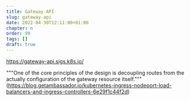 ```yaml
---
title: Gateway API
slug: gateway-api
date: 2022-04-30T12:11:00+01:00
chapter: n
order: 99
tags: []
draft: true
---
```


https://gateway-api.sigs.k8s.io/

"""One of the core principles of the design is decoupling routes from the actually configuration of the gateway resource itself."""(https://blog.getambassador.io/kubernetes-ingress-nodeport-load-balancers-and-ingress-controllers-6e29f1c44f2d)
